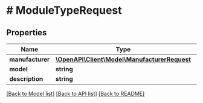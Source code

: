 # # ModuleTypeRequest

## Properties

Name | Type | Description | Notes
------------ | ------------- | ------------- | -------------
**manufacturer** | [**\OpenAPI\Client\Model\ManufacturerRequest**](ManufacturerRequest.md) |  |
**model** | **string** |  |
**description** | **string** |  | [optional]

[[Back to Model list]](../../README.md#models) [[Back to API list]](../../README.md#endpoints) [[Back to README]](../../README.md)
